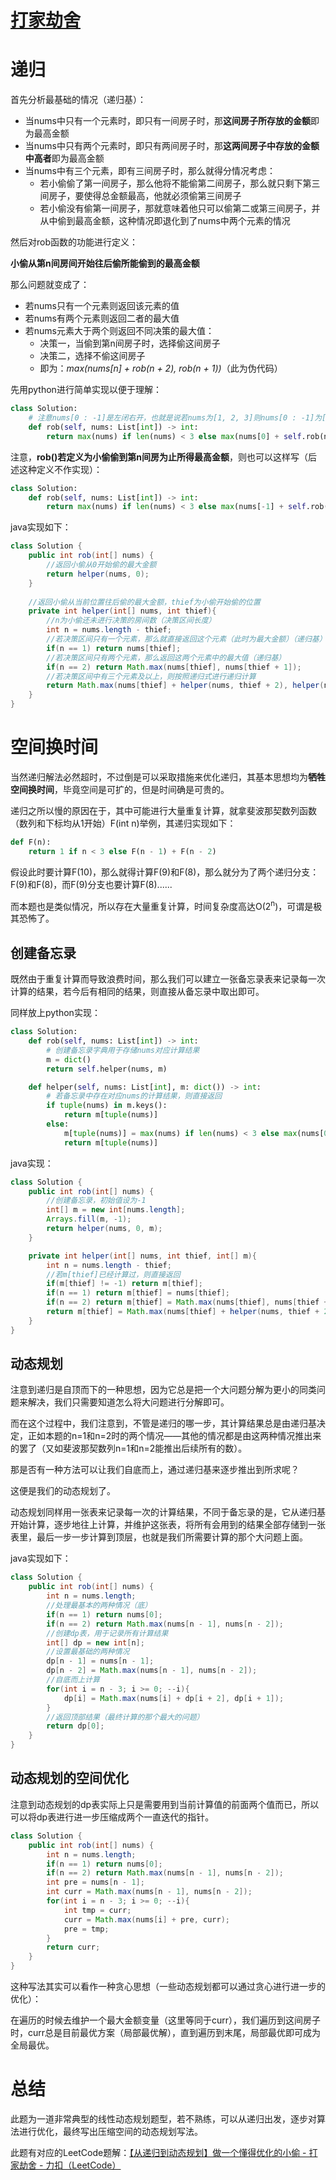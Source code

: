 # [打家劫舍](https://leetcode.cn/problems/house-robber/)

# 递归

首先分析最基础的情况（递归基）：

+ 当nums中只有一个元素时，即只有一间房子时，那**这间房子所存放的金额**即为最高金额
+ 当nums中只有两个元素时，即只有两间房子时，那**这两间房子中存放的金额中高者**即为最高金额
+ 当nums中有三个元素，即有三间房子时，那么就得分情况考虑：
   + 若小偷偷了第一间房子，那么他将不能偷第二间房子，那么就只剩下第三间房子，要使得总金额最高，他就必须偷第三间房子
   + 若小偷没有偷第一间房子，那就意味着他只可以偷第二或第三间房子，并从中偷到最高金额，这种情况即退化到了nums中两个元素的情况

然后对rob函数的功能进行定义：

**小偷从第n间房间开始往后偷所能偷到的最高金额**

那么问题就变成了：

+ 若nums只有一个元素则返回该元素的值
+ 若nums有两个元素则返回二者的最大值
+ 若nums元素大于两个则返回不同决策的最大值：
  + 决策一，当偷到第n间房子时，选择偷这间房子
  + 决策二，选择不偷这间房子
  + 即为：*max(nums[n] + rob(n + 2), rob(n + 1))*（此为伪代码）

先用python进行简单实现以便于理解：

~~~python
class Solution:
    # 注意nums[0 : -1]是左闭右开，也就是说若nums为[1, 2, 3]则nums[0 : -1]为[1, 2]
    def rob(self, nums: List[int]) -> int:
        return max(nums) if len(nums) < 3 else max(nums[0] + self.rob(nums[2 : ]), self.rob(nums[1 : ]))
~~~

注意，**rob()若定义为小偷偷到第n间房为止所得最高金额**，则也可以这样写（后述这种定义不作实现）：

~~~python
class Solution:
    def rob(self, nums: List[int]) -> int:
        return max(nums) if len(nums) < 3 else max(nums[-1] + self.rob(nums[0 : -2]), self.rob(nums[0 : -1]))
~~~

java实现如下：

~~~java
class Solution {
    public int rob(int[] nums) {
        //返回小偷从0开始偷的最大金额
        return helper(nums, 0);
    }
	
    //返回小偷从当前位置往后偷的最大金额，thief为小偷开始偷的位置
    private int helper(int[] nums, int thief){
        //n为小偷还未进行决策的房间数（决策区间长度）
        int n = nums.length - thief;
        //若决策区间只有一个元素，那么就直接返回这个元素（此时为最大金额）（递归基）
        if(n == 1) return nums[thief];
        //若决策区间只有两个元素，那么返回这两个元素中的最大值（递归基）
        if(n == 2) return Math.max(nums[thief], nums[thief + 1]);
        //若决策区间中有三个元素及以上，则按照递归式进行递归计算
        return Math.max(nums[thief] + helper(nums, thief + 2), helper(nums, thief + 1));
    }
}
~~~

# 空间换时间

当然递归解法必然超时，不过倒是可以采取措施来优化递归，其基本思想均为**牺牲空间换时间**，毕竟空间是可扩的，但是时间确是可贵的。

递归之所以慢的原因在于，其中可能进行大量重复计算，就拿斐波那契数列函数（数列和下标均从1开始）F(int n)举例，其递归实现如下：

~~~python
def F(n):
    return 1 if n < 3 else F(n - 1) + F(n - 2)
~~~

假设此时要计算F(10)，那么就得计算F(9)和F(8)，那么就分为了两个递归分支：F(9)和F(8)，而F(9)分支也要计算F(8)......

而本题也是类似情况，所以存在大量重复计算，时间复杂度高达O(2<sup>n</sup>)，可谓是极其恐怖了。

## 创建备忘录

既然由于重复计算而导致浪费时间，那么我们可以建立一张备忘录表来记录每一次计算的结果，若今后有相同的结果，则直接从备忘录中取出即可。

同样放上python实现：

~~~python
class Solution:
    def rob(self, nums: List[int]) -> int:
        # 创建备忘录字典用于存储nums对应计算结果
        m = dict()
        return self.helper(nums, m)

    def helper(self, nums: List[int], m: dict()) -> int:
        # 若备忘录中存在对应nums的计算结果，则直接返回
        if tuple(nums) in m.keys():
            return m[tuple(nums)]
        else:
            m[tuple(nums)] = max(nums) if len(nums) < 3 else max(nums[0] + self.helper(nums[2 : ], m), self.helper(nums[1 : ], m))
            return m[tuple(nums)]
~~~

java实现：

~~~java
class Solution {
    public int rob(int[] nums) {
        //创建备忘录，初始值设为-1
        int[] m = new int[nums.length];
        Arrays.fill(m, -1);
        return helper(nums, 0, m);
    }

    private int helper(int[] nums, int thief, int[] m){
        int n = nums.length - thief;
        //若m[thief]已经计算过，则直接返回
        if(m[thief] != -1) return m[thief];
        if(n == 1) return m[thief] = nums[thief];
        if(n == 2) return m[thief] = Math.max(nums[thief], nums[thief + 1]);
        return m[thief] = Math.max(nums[thief] + helper(nums, thief + 2, m), helper(nums, thief + 1, m));
    }
}
~~~

## 动态规划

注意到递归是自顶而下的一种思想，因为它总是把一个大问题分解为更小的同类问题来解决，我们只需要知道怎么将大问题进行分解即可。

而在这个过程中，我们注意到，不管是递归的哪一步，其计算结果总是由递归基决定，正如本题的n=1和n=2时的两个情况——其他的情况都是由这两种情况推出来的罢了（又如斐波那契数列n=1和n=2能推出后续所有的数）。

那是否有一种方法可以让我们自底而上，通过递归基来逐步推出到所求呢？

这便是我们的动态规划了。

动态规划同样用一张表来记录每一次的计算结果，不同于备忘录的是，它从递归基开始计算，逐步地往上计算，并维护这张表，将所有会用到的结果全部存储到一张表里，最后一步一步计算到顶层，也就是我们所需要计算的那个大问题上面。

java实现如下：

~~~java
class Solution {
    public int rob(int[] nums) {
        int n = nums.length;
        //处理最基本的两种情况（底）
        if(n == 1) return nums[0];
        if(n == 2) return Math.max(nums[n - 1], nums[n - 2]);
        //创建dp表，用于记录所有计算结果
        int[] dp = new int[n];
        //设置最基础的两种情况
        dp[n - 1] = nums[n - 1];
        dp[n - 2] = Math.max(nums[n - 1], nums[n - 2]);
        //自底而上计算
        for(int i = n - 3; i >= 0; --i){
            dp[i] = Math.max(nums[i] + dp[i + 2], dp[i + 1]);
        }
        //返回顶部结果（最终计算的那个最大的问题）
        return dp[0];
    }
}
~~~

## 动态规划的空间优化

注意到动态规划的dp表实际上只是需要用到当前计算值的前面两个值而已，所以可以将dp表进行进一步压缩成两个一直迭代的指针。

~~~java
class Solution {
    public int rob(int[] nums) {
        int n = nums.length;
        if(n == 1) return nums[0];
        if(n == 2) return Math.max(nums[n - 1], nums[n - 2]);
        int pre = nums[n - 1];
        int curr = Math.max(nums[n - 1], nums[n - 2]);
        for(int i = n - 3; i >= 0; --i){
            int tmp = curr;
            curr = Math.max(nums[i] + pre, curr);
            pre = tmp;
        }
        return curr;
    }
}
~~~

这种写法其实可以看作一种贪心思想（一些动态规划都可以通过贪心进行进一步的优化）：

在遍历的时候去维护一个最大金额变量（这里等同于curr），我们遍历到这间房子时，curr总是目前最优方案（局部最优解），直到遍历到末尾，局部最优即可成为全局最优。

# 总结

此题为一道非常典型的线性动态规划题型，若不熟练，可以从递归出发，逐步对算法进行优化，最终写出压缩空间的动态规划写法。

此题有对应的LeetCode题解：[【从递归到动态规划】做一个懂得优化的小偷 - 打家劫舍 - 力扣（LeetCode）](https://leetcode.cn/problems/house-robber/solution/by-kong-bai-huan-shi-zhen-bai-jeq4/)